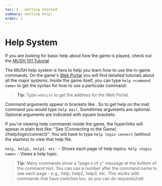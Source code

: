 ```yaml
---
toc: 1 - Getting Started
summary: Getting help.
order: 1
---
```

# Help System

If you are looking for basic help about how the game is played, check out the [MUSH 101 Tutorial](http://www.aresmush.com/mush-101)

The MUSH help system is here to help you learn how to use the in-game commands.  On the game's [Web Portal](http://localhost:8181) you will find detailed tutorials about all the major systems.  Inside the game itself, you can type `help <command name>` to get the syntax for how to use a particular command. 

> **Tip:** Type `website` to get the address for the Web Portal.

Command arguments appear in brackets like <command name>.  So to get help on the mail command you would type `help mail`.  Sometimes arguments are optional.  Optional arguments are indicated with square brackets.

If you're viewing help commands inside the game, the hyperlinks will appear in plain text like: "See \[Connecting to the Game\](/help/login/connect)".  You will have to type `help login connect` (without the slashes) to view that help file.

`help, help2, help3, etc.` - Shows each page of help topics.
`help <topic name>` - Views a help topic.
> **Tip:**  Many commands show a "page x of y" message at the bottom of the command text.  You can use a number after the command name to see each page - e.g., help, help2, help3, etc.  This works with commands that have switches too, so you can do requests2/all.


